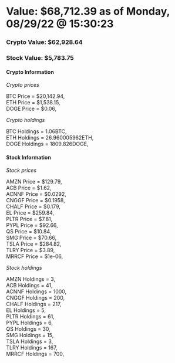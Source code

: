 # Value: $68,712.39 as of Monday, 08/29/22 @ 15:30:23 

### Crypto Value: $62,928.64

### Stock Value: $5,783.75

#### Crypto Information 
*Crypto prices* 

BTC Price = $20,142.94,  
ETH Price = $1,538.15,  
DOGE Price = $0.06,  


*Crypto holdings* 

BTC Holdings = 1.06BTC,  
ETH Holdings = 26.960005962ETH,  
DOGE Holdings = 1809.826DOGE,  


#### Stock Information 

*Stock prices* 

AMZN Price = $129.79,  
ACB Price = $1.62,  
ACNNF Price = $0.0292,  
CNGGF Price = $0.1958,  
CHALF Price = $0.179,  
EL Price = $259.84,  
PLTR Price = $7.81,  
PYPL Price = $92.66,  
QS Price = $10.84,  
SMG Price = $70.66,  
TSLA Price = $284.82,  
TLRY Price = $3.89,  
MRRCF Price = $1e-06,  


*Stock holdings* 

AMZN Holdings = 3,  
ACB Holdings = 41,  
ACNNF Holdings = 1000,  
CNGGF Holdings = 200,  
CHALF Holdings = 217,  
EL Holdings = 5,  
PLTR Holdings = 61,  
PYPL Holdings = 6,  
QS Holdings = 30,  
SMG Holdings = 15,  
TSLA Holdings = 3,  
TLRY Holdings = 167,  
MRRCF Holdings = 700,  


